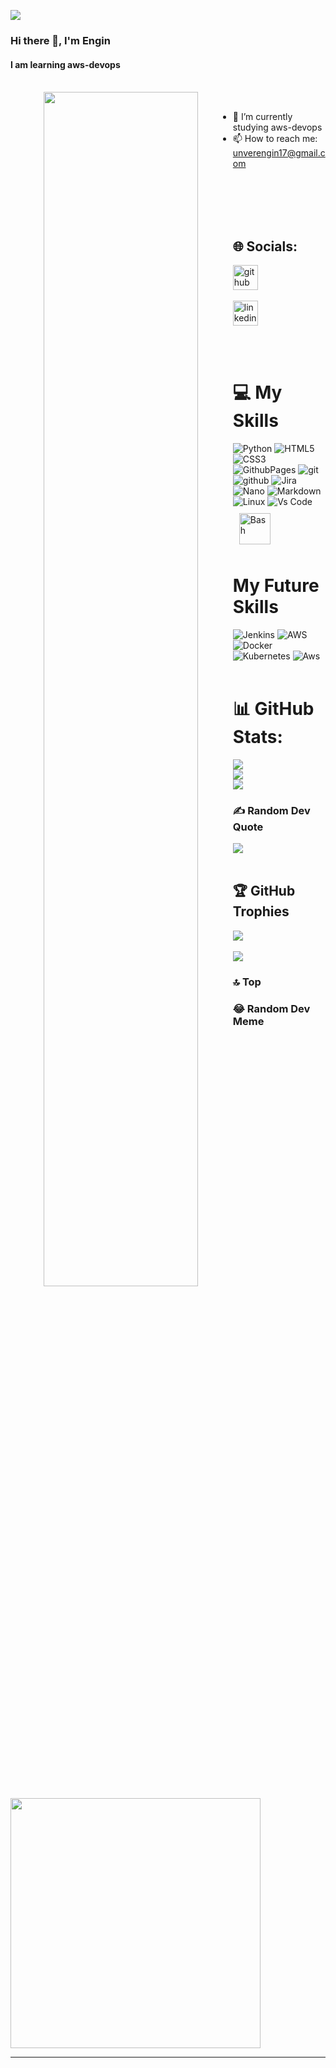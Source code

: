 
[![](https://visitcount.itsvg.in/api?id=engin-nvr&icon=1&color=2)](https://visitcount.itsvg.in)

### Hi there 👋, I'm Engin
#### I am learning aws-devops

<br/> 

<div align="center">
<img src="./fz6d.gif" align="left" style="width: 70%" />
</div>  

<br/> 

- 🔭 I’m currently studying aws-devops
- 📫 How to reach me: unverengin17@gmail.com 



<br/> <br/> <br/> <br/> 

## 🌐 Socials:
[<img src='https://cdn.jsdelivr.net/npm/simple-icons@3.0.1/icons/github.svg' alt='github' height='40' color='white'>](https://github.com/Haliboss) <br/> <br/>  [<img src='https://cdn.jsdelivr.net/npm/simple-icons@3.0.1/icons/linkedin.svg' alt='linkedin' height='40' color='white'>](https://www.linkedin.com/in/https://www.linkedin.com/in/halil-ibrahim-demircin-497a14214//)  
<!--[![linkedin](https://img.shields.io/badge/Linkedin%20pages-121013?style=plastic&logo=Linkedin&logoColor=white)](https://www.linkedin.com/in/engin-unver-41131a2aa/)
-->
<br/> <br/>
# 💻 My Skills
![Python](https://img.shields.io/badge/python-3670A0?style=plastic&logo=python&logoColor=ffdd54) ![HTML5](https://img.shields.io/badge/html5-%23E34F26.svg?style=plastic&logo=html5&logoColor=white) ![CSS3](https://img.shields.io/badge/css3-%231572B6.svg?style=plastic&logo=css3&logoColor=white) ![GithubPages](https://img.shields.io/badge/github%20pages-121013?style=plastic&logo=github&logoColor=white) ![git](https://img.shields.io/badge/GIT-E44C30?style=plastic&logo=git&logoColor=blue) ![github](https://img.shields.io/badge/GitHub-100000?style=plastic&logo=github&logoColor=red) ![Jira](https://img.shields.io/badge/jira-%230A0FFF.svg?style=plastic&logo=jira&logoColor=white) ![Nano](https://img.shields.io/badge/nano-4A90E2?style=fplastic&logo=nano&logoColor=white) ![Markdown](https://img.shields.io/badge/Markdown-000000?style=plastic&logo=markdown&logoColor=white) ![Linux](https://img.shields.io/badge/Linux-FCC624?style=plastic&logo=linux&logoColor=black) ![Vs Code](https://img.shields.io/badge/VSCode-0078D4?style=plastic&logo=visual%20studio%20code&logoColor=white)
<a href="https://www.gnu.org/software/bash/" target="_blank"><img style="margin: 10px" src="https://profilinator.rishav.dev/skills-assets/gnu_bash-icon.svg" alt="Bash" height="50" /></a>

# My Future Skills
![Jenkins](	https://img.shields.io/badge/Jenkins-D24939?style=for-the-badge&logo=Jenkins&logoColor=white) ![AWS](https://img.shields.io/badge/AWS-%23FF9900.svg?style=for-the-badge&logo=amazon-aws&logoColor=white) ![Docker](https://img.shields.io/badge/Docker-2CA5E0?style=for-the-badge&logo=docker&logoColor=white)
![Kubernetes](https://img.shields.io/badge/kubernetes-326ce5.svg?&style=for-the-badge&logo=kubernetes&logoColor=white) ![Aws](https://img.shields.io/badge/Amazon_AWS-FF9900?style=for-the-badge&logo=amazonaws&logoColor=white)
<br/> <br/>
# 📊 GitHub Stats:
![](https://github-readme-stats.vercel.app/api?username=engin-nvr&theme=gruvbox&hide_border=false&include_all_commits=true&count_private=true)<br/>
![](https://github-readme-streak-stats.herokuapp.com/?user=engin-nvr&theme=darcula&hide_border=false)<br/>
![](https://github-readme-stats.vercel.app/api/top-langs/?username=engin-nvr&theme=darcula&hide_border=false&include_all_commits=true&count_private=true&layout=compact)
<br/>
### ✍️ Random Dev Quote
![](https://quotes-github-readme.vercel.app/api?type=horizontal&theme=gruvbox)
<br/> <br/>
## 🏆 GitHub Trophies 
![](https://github-profile-trophy.vercel.app/?username=engin-nvr&theme=juicyfresh&no-frame=false&no-bg=false&margin-w=4)
<br/> <br/>
<img src="https://github-readme-stats.vercel.app/api?username=engin-nvr&show_icons=true&locale=en&theme=gruvbox"/>

### 🔝 Top 


### 😂 Random Dev Meme
<img src='https://randommeme-five.vercel.app/' style="height: 400px;"/>

---


<!-- Proudly created with GPRM ( https://gprm.itsvg.in ) -->
